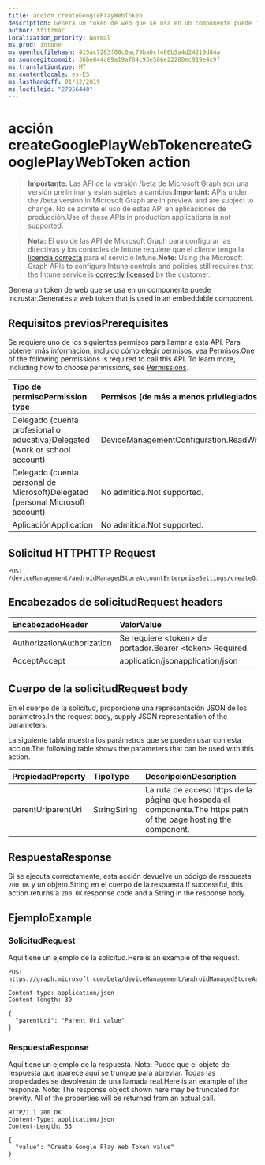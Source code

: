 ```yaml
---
title: acción createGooglePlayWebToken
description: Genera un token de web que se usa en un componente puede incrustar.
author: tfitzmac
localization_priority: Normal
ms.prod: intune
ms.openlocfilehash: 415ac7283f00c0ac79ba0cf480b5a4d24219d84a
ms.sourcegitcommit: 36be044c89a19af84c93e586e22200ec919e4c9f
ms.translationtype: MT
ms.contentlocale: es-ES
ms.lasthandoff: 01/12/2019
ms.locfileid: "27956440"
---
```

# <a name="creategoogleplaywebtoken-action"></a><span data-ttu-id="284f4-103">acción createGooglePlayWebToken</span><span class="sxs-lookup"><span data-stu-id="284f4-103">createGooglePlayWebToken action</span></span>

> <span data-ttu-id="284f4-104">**Importante:** Las API de la versión /beta de Microsoft Graph son una versión preliminar y están sujetas a cambios.</span><span class="sxs-lookup"><span data-stu-id="284f4-104">**Important:** APIs under the /beta version in Microsoft Graph are in preview and are subject to change.</span></span> <span data-ttu-id="284f4-105">No se admite el uso de estas API en aplicaciones de producción.</span><span class="sxs-lookup"><span data-stu-id="284f4-105">Use of these APIs in production applications is not supported.</span></span>

> <span data-ttu-id="284f4-106">**Nota:** El uso de las API de Microsoft Graph para configurar las directivas y los controles de Intune requiere que el cliente tenga la [licencia correcta](https://go.microsoft.com/fwlink/?linkid=839381) para el servicio Intune.</span><span class="sxs-lookup"><span data-stu-id="284f4-106">**Note:** Using the Microsoft Graph APIs to configure Intune controls and policies still requires that the Intune service is [correctly licensed](https://go.microsoft.com/fwlink/?linkid=839381) by the customer.</span></span>

<span data-ttu-id="284f4-107">Genera un token de web que se usa en un componente puede incrustar.</span><span class="sxs-lookup"><span data-stu-id="284f4-107">Generates a web token that is used in an embeddable component.</span></span>
## <a name="prerequisites"></a><span data-ttu-id="284f4-108">Requisitos previos</span><span class="sxs-lookup"><span data-stu-id="284f4-108">Prerequisites</span></span>
<span data-ttu-id="284f4-p102">Se requiere uno de los siguientes permisos para llamar a esta API. Para obtener más información, incluido cómo elegir permisos, vea [Permisos](/graph/permissions-reference).</span><span class="sxs-lookup"><span data-stu-id="284f4-p102">One of the following permissions is required to call this API. To learn more, including how to choose permissions, see [Permissions](/graph/permissions-reference).</span></span>

|<span data-ttu-id="284f4-111">Tipo de permiso</span><span class="sxs-lookup"><span data-stu-id="284f4-111">Permission type</span></span>|<span data-ttu-id="284f4-112">Permisos (de más a menos privilegiados)</span><span class="sxs-lookup"><span data-stu-id="284f4-112">Permissions (from most to least privileged)</span></span>|
|:---|:---|
|<span data-ttu-id="284f4-113">Delegado (cuenta profesional o educativa)</span><span class="sxs-lookup"><span data-stu-id="284f4-113">Delegated (work or school account)</span></span>|<span data-ttu-id="284f4-114">DeviceManagementConfiguration.ReadWrite.All</span><span class="sxs-lookup"><span data-stu-id="284f4-114">DeviceManagementConfiguration.ReadWrite.All</span></span>|
|<span data-ttu-id="284f4-115">Delegado (cuenta personal de Microsoft)</span><span class="sxs-lookup"><span data-stu-id="284f4-115">Delegated (personal Microsoft account)</span></span>|<span data-ttu-id="284f4-116">No admitida.</span><span class="sxs-lookup"><span data-stu-id="284f4-116">Not supported.</span></span>|
|<span data-ttu-id="284f4-117">Aplicación</span><span class="sxs-lookup"><span data-stu-id="284f4-117">Application</span></span>|<span data-ttu-id="284f4-118">No admitida.</span><span class="sxs-lookup"><span data-stu-id="284f4-118">Not supported.</span></span>|

## <a name="http-request"></a><span data-ttu-id="284f4-119">Solicitud HTTP</span><span class="sxs-lookup"><span data-stu-id="284f4-119">HTTP Request</span></span>
<!-- {
  "blockType": "ignored"
}
-->
``` http
POST /deviceManagement/androidManagedStoreAccountEnterpriseSettings/createGooglePlayWebToken
```

## <a name="request-headers"></a><span data-ttu-id="284f4-120">Encabezados de solicitud</span><span class="sxs-lookup"><span data-stu-id="284f4-120">Request headers</span></span>
|<span data-ttu-id="284f4-121">Encabezado</span><span class="sxs-lookup"><span data-stu-id="284f4-121">Header</span></span>|<span data-ttu-id="284f4-122">Valor</span><span class="sxs-lookup"><span data-stu-id="284f4-122">Value</span></span>|
|:---|:---|
|<span data-ttu-id="284f4-123">Authorization</span><span class="sxs-lookup"><span data-stu-id="284f4-123">Authorization</span></span>|<span data-ttu-id="284f4-124">Se requiere &lt;token&gt; de portador.</span><span class="sxs-lookup"><span data-stu-id="284f4-124">Bearer &lt;token&gt; Required.</span></span>|
|<span data-ttu-id="284f4-125">Accept</span><span class="sxs-lookup"><span data-stu-id="284f4-125">Accept</span></span>|<span data-ttu-id="284f4-126">application/json</span><span class="sxs-lookup"><span data-stu-id="284f4-126">application/json</span></span>|

## <a name="request-body"></a><span data-ttu-id="284f4-127">Cuerpo de la solicitud</span><span class="sxs-lookup"><span data-stu-id="284f4-127">Request body</span></span>
<span data-ttu-id="284f4-128">En el cuerpo de la solicitud, proporcione una representación JSON de los parámetros.</span><span class="sxs-lookup"><span data-stu-id="284f4-128">In the request body, supply JSON representation of the parameters.</span></span>

<span data-ttu-id="284f4-129">La siguiente tabla muestra los parámetros que se pueden usar con esta acción.</span><span class="sxs-lookup"><span data-stu-id="284f4-129">The following table shows the parameters that can be used with this action.</span></span>

|<span data-ttu-id="284f4-130">Propiedad</span><span class="sxs-lookup"><span data-stu-id="284f4-130">Property</span></span>|<span data-ttu-id="284f4-131">Tipo</span><span class="sxs-lookup"><span data-stu-id="284f4-131">Type</span></span>|<span data-ttu-id="284f4-132">Descripción</span><span class="sxs-lookup"><span data-stu-id="284f4-132">Description</span></span>|
|:---|:---|:---|
|<span data-ttu-id="284f4-133">parentUri</span><span class="sxs-lookup"><span data-stu-id="284f4-133">parentUri</span></span>|<span data-ttu-id="284f4-134">String</span><span class="sxs-lookup"><span data-stu-id="284f4-134">String</span></span>|<span data-ttu-id="284f4-135">La ruta de acceso https de la página que hospeda el componente.</span><span class="sxs-lookup"><span data-stu-id="284f4-135">The https path of the page hosting the component.</span></span>|



## <a name="response"></a><span data-ttu-id="284f4-136">Respuesta</span><span class="sxs-lookup"><span data-stu-id="284f4-136">Response</span></span>
<span data-ttu-id="284f4-137">Si se ejecuta correctamente, esta acción devuelve un código de respuesta `200 OK` y un objeto String en el cuerpo de la respuesta.</span><span class="sxs-lookup"><span data-stu-id="284f4-137">If successful, this action returns a `200 OK` response code and a String in the response body.</span></span>

## <a name="example"></a><span data-ttu-id="284f4-138">Ejemplo</span><span class="sxs-lookup"><span data-stu-id="284f4-138">Example</span></span>
### <a name="request"></a><span data-ttu-id="284f4-139">Solicitud</span><span class="sxs-lookup"><span data-stu-id="284f4-139">Request</span></span>
<span data-ttu-id="284f4-140">Aquí tiene un ejemplo de la solicitud.</span><span class="sxs-lookup"><span data-stu-id="284f4-140">Here is an example of the request.</span></span>
``` http
POST https://graph.microsoft.com/beta/deviceManagement/androidManagedStoreAccountEnterpriseSettings/createGooglePlayWebToken

Content-type: application/json
Content-length: 39

{
  "parentUri": "Parent Uri value"
}
```

### <a name="response"></a><span data-ttu-id="284f4-141">Respuesta</span><span class="sxs-lookup"><span data-stu-id="284f4-141">Response</span></span>
<span data-ttu-id="284f4-p103">Aquí tiene un ejemplo de la respuesta. Nota: Puede que el objeto de respuesta que aparece aquí se trunque para abreviar. Todas las propiedades se devolverán de una llamada real.</span><span class="sxs-lookup"><span data-stu-id="284f4-p103">Here is an example of the response. Note: The response object shown here may be truncated for brevity. All of the properties will be returned from an actual call.</span></span>
``` http
HTTP/1.1 200 OK
Content-Type: application/json
Content-Length: 53

{
  "value": "Create Google Play Web Token value"
}
```





